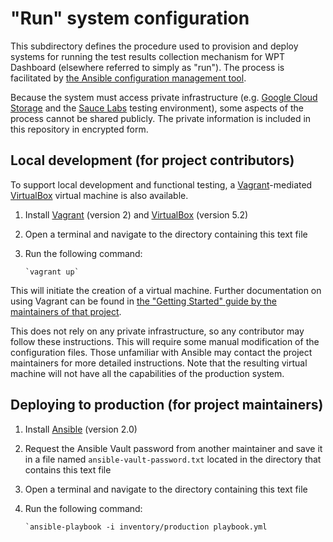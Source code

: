 # "Run" system configuration

This subdirectory defines the procedure used to provision and deploy systems
for running the test results collection mechanism for WPT Dashboard (elsewhere
referred to simply as "run"). The process is facilitated by [the Ansible
configuration management tool](https://www.ansible.com/).

Because the system must access private infrastructure (e.g. [Google Cloud
Storage](https://cloud.google.com/storage/) and the [Sauce
Labs](https://saucelabs.com/) testing environment), some aspects of the process
cannot be shared publicly. The private information is included in this
repository in encrypted form.

## Local development (for project contributors)

To support local development and functional testing, a
[Vagrant](https://www.vagrantup.com/)-mediated
[VirtualBox](https://www.virtualbox.org/) virtual machine is also available.

1. Install [Vagrant](https://www.vagrantup.com/) (version 2) and
   [VirtualBox](https://www.virtualbox.org/) (version 5.2)
2. Open a terminal and navigate to the directory containing this text file
3. Run the following command:

       `vagrant up`

This will initiate the creation of a virtual machine. Further documentation on
using Vagrant can be found in [the "Getting Started" guide by the maintainers
of that project](https://www.vagrantup.com/intro/getting-started/index.html).

This does not rely on any private infrastructure, so any contributor may follow
these instructions. This will require some manual modification of the
configuration files. Those unfamiliar with Ansible may contact the project
maintainers for more detailed instructions. Note that the resulting virtual
machine will not have all the capabilities of the production system.

## Deploying to production (for project maintainers)

1. Install [Ansible](https://www.ansible.com/) (version 2.0)
2. Request the Ansible Vault password from another maintainer and save it in a
   file named `ansible-vault-password.txt` located in the directory that
   contains this text file
3. Open a terminal and navigate to the directory containing this text file
4. Run the following command:

       `ansible-playbook -i inventory/production playbook.yml
